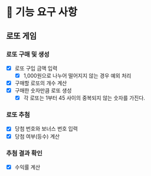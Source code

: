 # 🚀 기능 요구 사항

## 로또 게임
### 로또 구매 및 생성
- [x] 로또 구입 금액 입력
  - [x] 1,000원으로 나누어 떨어지지 않는 경우 예외 처리
- [x] 구매할 로또의 개수 계산 
- [x] 구매한 숫자만큼 로또 생성
  - [x] 각 로또는 1부터 45 사이의 중복되지 않는 숫자를 가진다.

### 로또 추첨
- [x] 당첨 번호와 보너스 번호 입력
- [x] 당첨 여부(등수) 계산

### 추첨 결과 확인
- [x] 수익률 계산